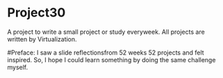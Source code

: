 # Project30
A project to write a small project or study everyweek. All projects are written by Virtualization.

#Preface:
I saw a slide reflectionsfrom 52 weeks 52 projects and felt inspired. So, I hope I could learn something by doing the same challenge myself.
